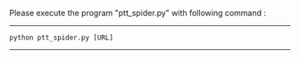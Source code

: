Please execute the program "ptt_spider.py" with following command : 

---
    python ptt_spider.py [URL]
---
